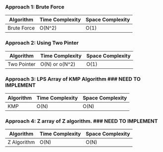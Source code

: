 ### Approach 1: Brute Force

| Algorithm              | Time Complexity          | Space Complexity  |
|----------------------- | ------------------------ | ----------------- |
| Brute Force            | O(N^2)                   | O(1)              |

### Approach 2: Using Two Pinter

| Algorithm              | Time Complexity          | Space Complexity  |
|----------------------- | ------------------------ | ----------------- |
| Two Pointer            | O(N) or o(N^2)           | O(1)              |


### Approach 3: LPS Array of KMP Algorithm  ### NEED TO IMPLEMENT

| Algorithm              | Time Complexity    | Space Complexity        |
|----------------------- | ------------------ | ----------------------- |
| KMP                    | O(N)               | O(N)                    |

### Approach 4: Z array of Z algorithm.   ### NEED TO IMPLEMENT

| Algorithm              | Time Complexity    | Space Complexity        |
|----------------------- | ------------------ | ----------------------- |
| Z Algorithm            | O(N)               | O(N)                    |



